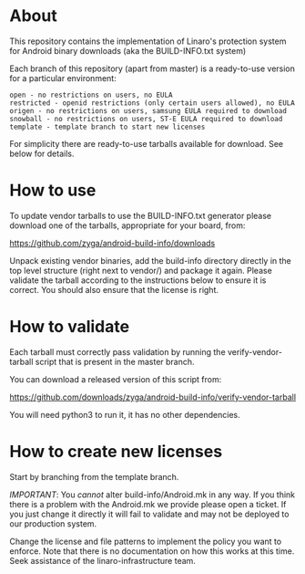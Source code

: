 About
=====

This repository contains the implementation of Linaro's protection
system for Android binary downloads (aka the BUILD-INFO.txt system)

Each branch of this repository (apart from master) is a ready-to-use version
for a particular environment:

    open - no restrictions on users, no EULA
    restricted - openid restrictions (only certain users allowed), no EULA
    origen - no restrictions on users, samsung EULA required to download
    snowball - no restrictions on users, ST-E EULA required to download
    template - template branch to start new licenses

For simplicity there are ready-to-use tarballs available for download. See
below for details.

How to use
==========

To update vendor tarballs to use the BUILD-INFO.txt generator please download
one of the tarballs, appropriate for your board, from:

https://github.com/zyga/android-build-info/downloads

Unpack existing vendor binaries, add the build-info directory directly in the
top level structure (right next to vendor/) and package it again. Please
validate the tarball according to the instructions below to ensure it is
correct. You should also ensure that the license is right.

How to validate
===============

Each tarball must correctly pass validation by running the
verify-vendor-tarball script that is present in the master branch.

You can download a released version of this script from:

https://github.com/downloads/zyga/android-build-info/verify-vendor-tarball

You will need python3 to run it, it has no other dependencies.

How to create new licenses
==========================

Start by branching from the template branch.

_IMPORTANT_: You _cannot_ alter build-info/Android.mk in any way. If you think
there is a problem with the Android.mk we provide please open a ticket. If you
just change it directly it will fail to validate and may not be deployed to our
production system.

Change the license and file patterns to implement the policy you want to
enforce. Note that there is no documentation on how this works at this time.
Seek assistance of the linaro-infrastructure team.
